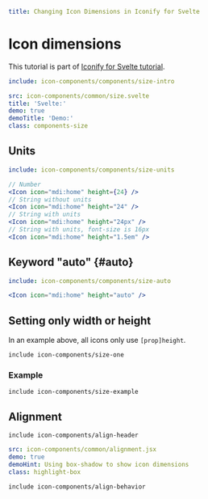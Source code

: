 ```yaml
title: Changing Icon Dimensions in Iconify for Svelte
```

# Icon dimensions

This tutorial is part of [Iconify for Svelte tutorial](./index.md).

```yaml
include: icon-components/components/size-intro
```

```yaml
src: icon-components/common/size.svelte
title: 'Svelte:'
demo: true
demoTitle: 'Demo:'
class: components-size
```

## Units

```yaml
include: icon-components/components/size-units
```

```jsx
// Number
<Icon icon="mdi:home" height={24} />
// String without units
<Icon icon="mdi:home" height="24" />
// String with units
<Icon icon="mdi:home" height="24px" />
// String with units, font-size is 16px
<Icon icon="mdi:home" height="1.5em" />
```

## Keyword "auto" {#auto}

```yaml
include: icon-components/components/size-auto
```

```jsx
<Icon icon="mdi:home" height="auto" />
```

## Setting only width or height

In an example above, all icons only use `[prop]height`.

`include icon-components/size-one`

### Example

`include icon-components/size-example`

## Alignment

`include icon-components/align-header`

```yaml
src: icon-components/common/alignment.jsx
demo: true
demoHint: Using box-shadow to show icon dimensions
class: highlight-box
```

`include icon-components/align-behavior`
